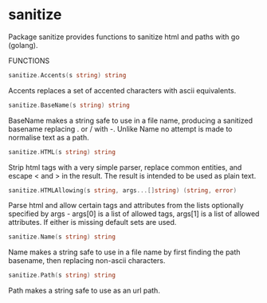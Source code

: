 sanitize
========

Package sanitize provides functions to sanitize html and paths with go (golang).

FUNCTIONS


```go
sanitize.Accents(s string) string
```

Accents replaces a set of accented characters with ascii equivalents.

```go
sanitize.BaseName(s string) string
```

BaseName makes a string safe to use in a file name, producing a sanitized basename replacing . or / with -. Unlike Name no attempt is made to normalise text as a path.

```go
sanitize.HTML(s string) string
```

Strip html tags with a very simple parser, replace common entities, and escape < and > in the result. The result is intended to be used as plain text. 

```go
sanitize.HTMLAllowing(s string, args...[]string) (string, error)
```

Parse html and allow certain tags and attributes from the lists optionally specified by args - args[0] is a list of allowed tags, args[1] is a list of allowed attributes. If either is missing default sets are used. 

```go
sanitize.Name(s string) string
```

Name makes a string safe to use in a file name by first finding the path basename, then replacing non-ascii characters.

```go
sanitize.Path(s string) string
```

Path makes a string safe to use as an url path.

